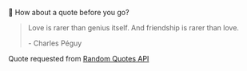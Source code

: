 📣 How about a quote before you go?

> Love is rarer than genius itself. And friendship is rarer than love.
>
> <p>- Charles Péguy</p>

Quote requested from [Random Quotes API](https://github.com/lukePeavey/quotable)

